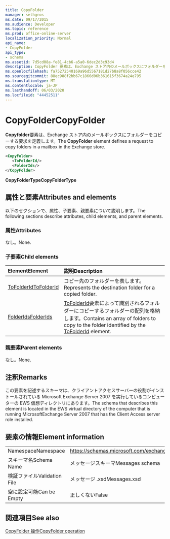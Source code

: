 ```yaml
---
title: CopyFolder
manager: sethgros
ms.date: 09/17/2015
ms.audience: Developer
ms.topic: reference
ms.prod: office-online-server
localization_priority: Normal
api_name:
- CopyFolder
api_type:
- schema
ms.assetid: 7d5cd08a-fe81-4cb6-a5a0-6dec2d3c93d4
description: CopyFolder 要素は、Exchange ストア内のメールボックスにフォルダーをコピーする要求を定義します。
ms.openlocfilehash: fa75272540169a96d5567181d27b8a8f056cce42
ms.sourcegitcommit: 88ec988f2bb67c1866d06b361615f3674a24e795
ms.translationtype: MT
ms.contentlocale: ja-JP
ms.lasthandoff: 06/03/2020
ms.locfileid: "44452511"
---
```

# <a name="copyfolder"></a><span data-ttu-id="5cdb5-103">CopyFolder</span><span class="sxs-lookup"><span data-stu-id="5cdb5-103">CopyFolder</span></span>

<span data-ttu-id="5cdb5-104">**Copyfolder**要素は、Exchange ストア内のメールボックスにフォルダーをコピーする要求を定義します。</span><span class="sxs-lookup"><span data-stu-id="5cdb5-104">The **CopyFolder** element defines a request to copy folders in a mailbox in the Exchange store.</span></span> 
  
```xml
<CopyFolder>
   <ToFolderId/>
   <FolderIds/>
</CopyFolder>
```

 <span data-ttu-id="5cdb5-105">**CopyFolderType**</span><span class="sxs-lookup"><span data-stu-id="5cdb5-105">**CopyFolderType**</span></span>
## <a name="attributes-and-elements"></a><span data-ttu-id="5cdb5-106">属性と要素</span><span class="sxs-lookup"><span data-stu-id="5cdb5-106">Attributes and elements</span></span>

<span data-ttu-id="5cdb5-107">以下のセクションで、属性、子要素、親要素について説明します。</span><span class="sxs-lookup"><span data-stu-id="5cdb5-107">The following sections describe attributes, child elements, and parent elements.</span></span>
  
### <a name="attributes"></a><span data-ttu-id="5cdb5-108">属性</span><span class="sxs-lookup"><span data-stu-id="5cdb5-108">Attributes</span></span>

<span data-ttu-id="5cdb5-109">なし。</span><span class="sxs-lookup"><span data-stu-id="5cdb5-109">None.</span></span>
  
### <a name="child-elements"></a><span data-ttu-id="5cdb5-110">子要素</span><span class="sxs-lookup"><span data-stu-id="5cdb5-110">Child elements</span></span>

|<span data-ttu-id="5cdb5-111">**Element**</span><span class="sxs-lookup"><span data-stu-id="5cdb5-111">**Element**</span></span>|<span data-ttu-id="5cdb5-112">**説明**</span><span class="sxs-lookup"><span data-stu-id="5cdb5-112">**Description**</span></span>|
|:-----|:-----|
|[<span data-ttu-id="5cdb5-113">ToFolderId</span><span class="sxs-lookup"><span data-stu-id="5cdb5-113">ToFolderId</span></span>](tofolderid.md) <br/> |<span data-ttu-id="5cdb5-114">コピー先のフォルダーを表します。</span><span class="sxs-lookup"><span data-stu-id="5cdb5-114">Represents the destination folder for a copied folder.</span></span>  <br/> |
|[<span data-ttu-id="5cdb5-115">FolderIds</span><span class="sxs-lookup"><span data-stu-id="5cdb5-115">FolderIds</span></span>](folderids.md) <br/> |<span data-ttu-id="5cdb5-116">[ToFolderId](tofolderid.md)要素によって識別されるフォルダーにコピーするフォルダーの配列を格納します。</span><span class="sxs-lookup"><span data-stu-id="5cdb5-116">Contains an array of folders to copy to the folder identified by the [ToFolderId](tofolderid.md) element.</span></span>  <br/> |
   
### <a name="parent-elements"></a><span data-ttu-id="5cdb5-117">親要素</span><span class="sxs-lookup"><span data-stu-id="5cdb5-117">Parent elements</span></span>

<span data-ttu-id="5cdb5-118">なし。</span><span class="sxs-lookup"><span data-stu-id="5cdb5-118">None.</span></span>
  
## <a name="remarks"></a><span data-ttu-id="5cdb5-119">注釈</span><span class="sxs-lookup"><span data-stu-id="5cdb5-119">Remarks</span></span>

<span data-ttu-id="5cdb5-120">この要素を記述するスキーマは、クライアントアクセスサーバーの役割がインストールされている Microsoft Exchange Server 2007 を実行しているコンピューターの EWS 仮想ディレクトリにあります。</span><span class="sxs-lookup"><span data-stu-id="5cdb5-120">The schema that describes this element is located in the EWS virtual directory of the computer that is running MicrosoftExchange Server 2007 that has the Client Access server role installed.</span></span>
  
## <a name="element-information"></a><span data-ttu-id="5cdb5-121">要素の情報</span><span class="sxs-lookup"><span data-stu-id="5cdb5-121">Element information</span></span>

|||
|:-----|:-----|
|<span data-ttu-id="5cdb5-122">Namespace</span><span class="sxs-lookup"><span data-stu-id="5cdb5-122">Namespace</span></span>  <br/> |https://schemas.microsoft.com/exchange/services/2006/messages  <br/> |
|<span data-ttu-id="5cdb5-123">スキーマ名</span><span class="sxs-lookup"><span data-stu-id="5cdb5-123">Schema Name</span></span>  <br/> |<span data-ttu-id="5cdb5-124">メッセージスキーマ</span><span class="sxs-lookup"><span data-stu-id="5cdb5-124">Messages schema</span></span>  <br/> |
|<span data-ttu-id="5cdb5-125">検証ファイル</span><span class="sxs-lookup"><span data-stu-id="5cdb5-125">Validation File</span></span>  <br/> |<span data-ttu-id="5cdb5-126">メッセージ .xsd</span><span class="sxs-lookup"><span data-stu-id="5cdb5-126">Messages.xsd</span></span>  <br/> |
|<span data-ttu-id="5cdb5-127">空に設定可能</span><span class="sxs-lookup"><span data-stu-id="5cdb5-127">Can be Empty</span></span>  <br/> |<span data-ttu-id="5cdb5-128">正しくない</span><span class="sxs-lookup"><span data-stu-id="5cdb5-128">False</span></span>  <br/> |
   
## <a name="see-also"></a><span data-ttu-id="5cdb5-129">関連項目</span><span class="sxs-lookup"><span data-stu-id="5cdb5-129">See also</span></span>



[<span data-ttu-id="5cdb5-130">CopyFolder 操作</span><span class="sxs-lookup"><span data-stu-id="5cdb5-130">CopyFolder operation</span></span>](copyfolder-operation.md)

